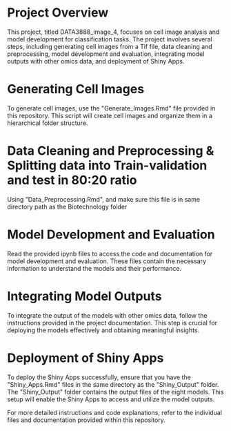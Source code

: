 # Project Overview
This project, titled DATA3888_image_4, focuses on cell image analysis and model development for classification tasks. The project involves several steps, including generating cell images from a Tif file, data cleaning and preprocessing, model development and evaluation, integrating model outputs with other omics data, and deployment of Shiny Apps.

# Generating Cell Images
To generate cell images, use the "Generate_Images.Rmd" file provided in this repository. This script will create cell images and organize them in a hierarchical folder structure.

# Data Cleaning and Preprocessing & Splitting data into Train-validation and test in 80:20 ratio
Using "Data_Preprocessing.Rmd", and make sure this file is in same directory path as the Biotechnology folder

# Model Development and Evaluation
Read the provided ipynb files to access the code and documentation for model development and evaluation. These files contain the necessary information to understand the models and their performance.

# Integrating Model Outputs
To integrate the output of the models with other omics data, follow the instructions provided in the project documentation. This step is crucial for deploying the models effectively and obtaining meaningful insights.

# Deployment of Shiny Apps
To deploy the Shiny Apps successfully, ensure that you have the "Shiny_Apps.Rmd" files in the same directory as the "Shiny_Output" folder. The "Shiny_Output" folder contains the output files of the eight models. This setup will enable the Shiny Apps to access and utilize the model outputs.

For more detailed instructions and code explanations, refer to the individual files and documentation provided within this repository.
